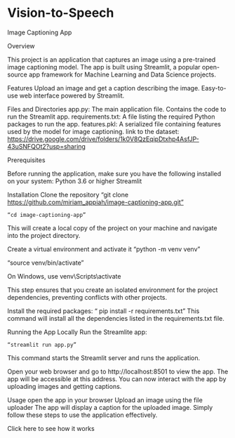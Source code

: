 # Vision-to-Speech

Image Captioning App

Overview

This project is an application that captures an image using a pre-trained image captioning model. The app is built using Streamlit, a popular open-source app framework for Machine Learning and Data Science projects.

Features
Upload an image and get a caption describing the image.
Easy-to-use web interface powered by Streamlit.

Files and Directories
app.py: The main application file. Contains the code to run the Streamlit app. requirements.txt: A file listing the required Python packages to run the app.
features.pkl: A serialized file containing features used by the model for image captioning.
link to the dataset: https://drive.google.com/drive/folders/1k0V8QzEqipDtxhp4AsfJP-43uSNFQOt2?usp=sharing 



Prerequisites

Before running the application, make sure you have the following installed on your system:
Python 3.6 or higher
Streamlit

Installation
Clone the repository
    “git clone https://github.com/miriam_appiah/image-captioning-app.git”

    “cd image-captioning-app”
   
   This will create a local copy of the project on your machine and navigate into the project directory.

Create a virtual environment and activate it
    “python -m venv venv”

   “source venv/bin/activate”  

 On Windows, use venv\Scripts\activate

This step ensures that you create an isolated environment for the project dependencies, preventing conflicts with other projects.


Install the required packages:
   “ pip install -r requirements.txt”
   This command will install all the dependencies listed in the requirements.txt file.


Running the App Locally
Run the Streamlite app:

    “streamlit run app.py”
    
   This command starts the Streamlit server and runs the application.

Open your web browser and go to http://localhost:8501 to view the app.
 The app will be accessible at this address. You can now interact with the app by  uploading images and getting captions.

Usage
open the app in your browser
Upload an image using the file uploader
The app will display a caption for the uploaded image.
   Simply follow these steps to use the application effectively.

Click here to see how it works
